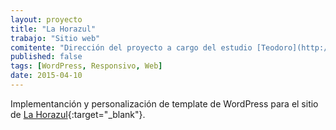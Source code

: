 ```yaml
---
layout: proyecto
title: "La Horazul"
trabajo: "Sitio web"
comitente: "Dirección del proyecto a cargo del estudio [Teodoro](http://mundoteodoro.com)."
published: false
tags: [WordPress, Responsivo, Web]
date: 2015-04-10
---
```


Implementanción y personalización de template de WordPress para el sitio de [La Horazul](http://lahorazul.com.ar/){:target="_blank"}.
